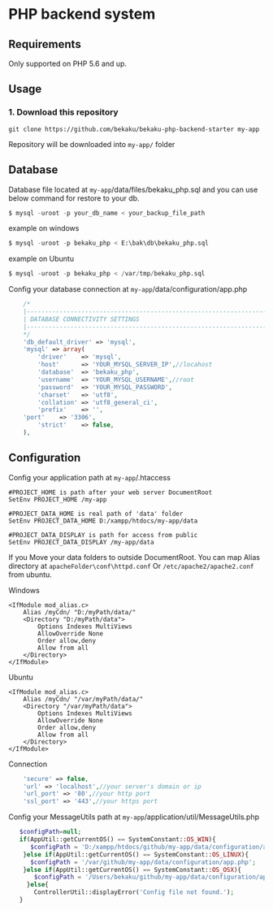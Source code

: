 # PHP backend system

Requirements
------------

Only supported on PHP 5.6 and up.

## Usage

### 1. Download this repository
```
git clone https://github.com/bekaku/bekaku-php-backend-starter my-app
```

Repository will be downloaded into `my-app/` folder

## Database

Database file located at `my-app`/data/files/bekaku_php.sql and you can use below command for restore to your db.

```sql
$ mysql -uroot -p your_db_name < your_backup_file_path
```
example on windows
```sql
$ mysql -uroot -p bekaku_php < E:\bak\db\bekaku_php.sql
```
example on Ubuntu
```sql
$ mysql -uroot -p bekaku_php < /var/tmp/bekaku_php.sql
```
Config your database connection at `my-app`/data/configuration/app.php
```php
    /*
    |--------------------------------------------------------------------------
    | DATABASE CONNECTIVITY SETTINGS
    |--------------------------------------------------------------------------
    */
    'db_default_driver' => 'mysql',
    'mysql' => array(
        'driver'    => 'mysql',
        'host'      => 'YOUR_MYSQL_SERVER_IP',//locahost
        'database'  => 'bekaku_php',
        'username'  => 'YOUR_MYSQL_USERNAME',//root
        'password'  => 'YOUR_MYSQL_PASSWORD',
        'charset'   => 'utf8',
        'collation' => 'utf8_general_ci',
        'prefix'    => '',
	'port'    => '3306',
        'strict'    => false,
    ),
```
## Configuration
Config your application path at `my-app`/.htaccess
 
 ```.htaccess
#PROJECT_HOME is path after your web server DocumentRoot
SetEnv PROJECT_HOME /my-app

#PROJECT_DATA_HOME is real path of 'data' folder
SetEnv PROJECT_DATA_HOME D:/xampp/htdocs/my-app/data

#PROJECT_DATA_DISPLAY is path for access from public
SetEnv PROJECT_DATA_DISPLAY /my-app/data
```
If you Move your data folders to outside DocumentRoot. You can map Alias directory at `apacheFolder\conf\httpd.conf` Or `/etc/apache2/apache2.conf` from ubuntu.

Windows
```
<IfModule mod_alias.c>
    Alias /myCdn/ "D:/myPath/data/"
    <Directory "D:/myPath/data">
        Options Indexes MultiViews
        AllowOverride None
        Order allow,deny
        Allow from all
    </Directory>	
</IfModule>
```
Ubuntu
```
<IfModule mod_alias.c>
    Alias /myCdn/ "/var/myPath/data/"
    <Directory "/var/myPath/data">
        Options Indexes MultiViews
        AllowOverride None
        Order allow,deny
        Allow from all
    </Directory>
</IfModule>
```
Connection
```php
    'secure' => false,
    'url' => 'localhost',//your server's domain or ip
    'url_port' => '80',//your http port
    'ssl_port' => '443',//your https port
```

 Config your MessageUtils path at `my-app`/application/util/MessageUtils.php 
 ```php
    $configPath=null;
    if(AppUtil::getCurrentOS() == SystemConstant::OS_WIN){
       $configPath = 'D:/xampp/htdocs/github/my-app/data/configuration/app.php';
     }else if(AppUtil::getCurrentOS() == SystemConstant::OS_LINUX){
       $configPath = '/var/github/my-app/data/configuration/app.php';
     }else if(AppUtil::getCurrentOS() == SystemConstant::OS_OSX){
        $configPath = '/Users/bekaku/github/my-app/data/configuration/app.php';
      }else{
        ControllerUtil::displayError('Config file not found.');
    }
 ```
